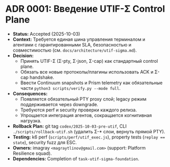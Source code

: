 # ADR 0001: Введение UTIF-Σ Control Plane

- **Status:** Accepted (2025-10-03)
- **Context:** Требуется единая шина управления терминалом и агентами с гарантированными SLA, безопасностью и совместимостью (см. `docs/architecture/utif-sigma.md`).
- **Decision:**
  - Принять UTIF-Σ (Σ-pty, Σ-json, Σ-cap) как стандартный control plane.
  - Обязать все новые протоколы/плагины использовать ACK и Σ-cap handshake.
  - Ввести Continuum snapshots и Prism telemetry как обязательные части `python3 scripts/verify.py --mode full`.
- **Consequences:**
  - Появляется обязательный PTY proxy слой; legacy режим поддерживается через downgrade.
  - Требуются perf и security проверки каждого релиза.
  - Упрощается интеграция агентов, сокращается когнитивная нагрузка.
- **Rollback Plan:** git tag `codex/2025-10-03-pre-utif`, CLI `./scripts/rollback-utif.sh` (удалить Σ-* слои, вернуть прямой PTY).
- **Testing:** k6 perf (`scripts/perf/utif_exec.js`), property tests (`replay == state`), security fuzz для ESC.
- **Owners:** imagray `<magraytlinov@gmail.com>` (support: Platform Resilience squad).
- **Dependencies:** Completion of `task-utif-sigma-foundation`.
